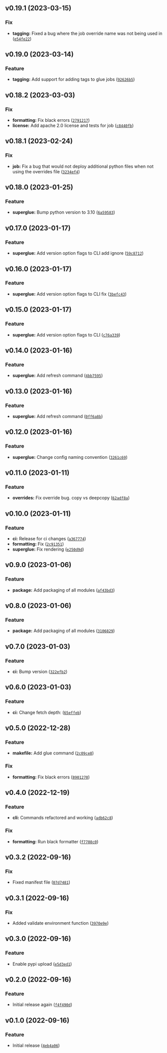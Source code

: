 <!--next-version-placeholder-->

## v0.19.1 (2023-03-15)
### Fix
* **tagging:** Fixed a bug where the job override name was not being used in ([`e54fe22`](https://github.com/JesseMaitland/superglue/commit/e54fe2296a1414992877a6238f90127dd49d6082))

## v0.19.0 (2023-03-14)
### Feature
* **tagging:** Add support for adding tags to glue jobs ([`92626b5`](https://github.com/JesseMaitland/superglue/commit/92626b51288ba4359cd740315be359f3694bbe6d))

## v0.18.2 (2023-03-03)
### Fix
* **formatting:** Fix black errors ([`2791217`](https://github.com/JesseMaitland/superglue/commit/2791217ce6c7d0c3776a413981a46333b1defc3a))
* **license:** Add apache 2.0 license and tests for job ([`c8440fb`](https://github.com/JesseMaitland/superglue/commit/c8440fb0efd532b319aa50cea5b6abd3d14b24a3))

## v0.18.1 (2023-02-24)
### Fix
* **job:** Fix a bug that would not deploy additional python files when not using the overrides file ([`3234ef4`](https://github.com/JesseMaitland/superglue/commit/3234ef4323fc55bee2fa54f91cc9e63623227ba2))

## v0.18.0 (2023-01-25)
### Feature
* **superglue:** Bump python version to 3.10 ([`6a59583`](https://github.com/JesseMaitland/superglue/commit/6a595839a2b5e1b559e3ff6181f9b32ea29308a9))

## v0.17.0 (2023-01-17)
### Feature
* **superglue:** Add version option flags to CLI add ignore ([`59c8712`](https://github.com/JesseMaitland/superglue/commit/59c87123e22325d710ad7012a48dffdc25032c77))

## v0.16.0 (2023-01-17)
### Feature
* **superglue:** Add version option flags to CLI fix ([`3befc43`](https://github.com/JesseMaitland/superglue/commit/3befc43df1ca14db189fa302565ee53e29cc4970))

## v0.15.0 (2023-01-17)
### Feature
* **superglue:** Add version option flags to CLI ([`c76a339`](https://github.com/JesseMaitland/superglue/commit/c76a339a4f71f7e311c7526f727d204e01254849))

## v0.14.0 (2023-01-16)
### Feature
* **superglue:** Add refresh command ([`4bb7595`](https://github.com/JesseMaitland/superglue/commit/4bb7595166d38199b7c59e414a5c9d35196497fe))

## v0.13.0 (2023-01-16)
### Feature
* **superglue:** Add refresh command ([`0ff6a8b`](https://github.com/JesseMaitland/superglue/commit/0ff6a8b5e804ec522ca0f249ed0ae4688c339c29))

## v0.12.0 (2023-01-16)
### Feature
* **superglue:** Change config naming convention ([`3261c69`](https://github.com/JesseMaitland/superglue/commit/3261c69bcaeab4dce7e6a3d6ce696ac94c08a481))

## v0.11.0 (2023-01-11)
### Feature
* **overrides:** Fix override bug. copy vs deepcopy ([`62adf8a`](https://github.com/JesseMaitland/superglue/commit/62adf8a4e3b45bfbb0064f7cb432d957bfadfb3f))

## v0.10.0 (2023-01-11)
### Feature
* **ci:** Release for ci changes ([`a367774`](https://github.com/JesseMaitland/superglue/commit/a367774706f962f4e656a7f2fb06a61bb7a8d4ce))
* **formatting:** Fix ([`2c91351`](https://github.com/JesseMaitland/superglue/commit/2c913510a3f61087b0c7e6a90c1222ada8ee7d24))
* **superglue:** Fix rendering ([`e250d9d`](https://github.com/JesseMaitland/superglue/commit/e250d9dd074c325f576672d8293ce59a678f16b4))

## v0.9.0 (2023-01-06)
### Feature
* **package:** Add packaging of all modules ([`af43bd3`](https://github.com/JesseMaitland/superglue/commit/af43bd3629d60a39d79f60a8e36dc096af56ab19))

## v0.8.0 (2023-01-06)
### Feature
* **package:** Add packaging of all modules ([`3106829`](https://github.com/JesseMaitland/superglue/commit/310682944d4f687a56845a2b328d37351a3eb4b6))

## v0.7.0 (2023-01-03)
### Feature
* **ci:** Bump version ([`322efb2`](https://github.com/JesseMaitland/superglue/commit/322efb2827dc692b628879a443c1dbd92e4c4fd3))

## v0.6.0 (2023-01-03)
### Feature
* **ci:** Change fetch depth: ([`65effeb`](https://github.com/JesseMaitland/superglue/commit/65effebc3659e8c71d461755849e690ffdc80c3d))

## v0.5.0 (2022-12-28)
### Feature
* **makefile:** Add glue command ([`2c09ce8`](https://github.com/JesseMaitland/superglue/commit/2c09ce84f167fae18014b7516fdf36af083cdb80))

### Fix
* **formatting:** Fix black errors ([`8901270`](https://github.com/JesseMaitland/superglue/commit/89012703a7b4ec8f60fb3736f4487c353007af94))

## v0.4.0 (2022-12-19)
### Feature
* **cli:** Commands refactored and working ([`adb62c8`](https://github.com/JesseMaitland/superglue/commit/adb62c8f95bdf7d9b014ddfae6da0d5b18905280))

### Fix
* **formatting:** Run black formatter ([`f7708c0`](https://github.com/JesseMaitland/superglue/commit/f7708c0b6ac47efe19b9f1c3b02eda20e59eb9b5))

## v0.3.2 (2022-09-16)
### Fix
* Fixed manifest file ([`07d7481`](https://github.com/JesseMaitland/superglue/commit/07d7481a20b6da6494b6dae009c5c70adc34538c))

## v0.3.1 (2022-09-16)
### Fix
* Added validate environment function ([`3970e9e`](https://github.com/JesseMaitland/superglue/commit/3970e9e20d4f5aeeafbb507a31c9cdd182de3d8d))

## v0.3.0 (2022-09-16)
### Feature
* Enable pypi upload ([`e5d3ed1`](https://github.com/JesseMaitland/superglue/commit/e5d3ed19abb5558b517ba893f17af44eda7c0dd1))

## v0.2.0 (2022-09-16)
### Feature
* Initial release again ([`f4f490d`](https://github.com/JesseMaitland/superglue/commit/f4f490d3fd9a4738ac590e30cd45fe419522793e))

## v0.1.0 (2022-09-16)
### Feature
* Initial release ([`4eb4a06`](https://github.com/JesseMaitland/superglue/commit/4eb4a06f00eef9554719f49d61f59e7ac0a53998))
